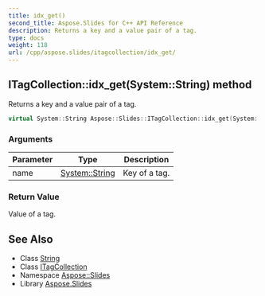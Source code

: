 ```yaml
---
title: idx_get()
second_title: Aspose.Slides for C++ API Reference
description: Returns a key and a value pair of a tag.
type: docs
weight: 118
url: /cpp/aspose.slides/itagcollection/idx_get/
---
```

## ITagCollection::idx_get(System::String) method


Returns a key and a value pair of a tag.

```cpp
virtual System::String Aspose::Slides::ITagCollection::idx_get(System::String name)=0
```


### Arguments

| Parameter | Type | Description |
| --- | --- | --- |
| name | [System::String](../../../system/string/) | Key of a tag. |

### Return Value

Value of a tag.

## See Also

* Class [String](../../system/string/)
* Class [ITagCollection](./)
* Namespace [Aspose::Slides](../)
* Library [Aspose.Slides](../../)